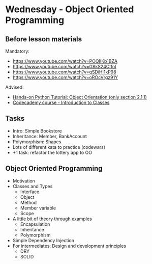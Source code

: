 # Wednesday - Object Oriented Programming

## Before lesson materials

Mandatory:

* https://www.youtube.com/watch?v=POQIIKb1BZA
* https://www.youtube.com/watch?v=G8kS24CtfoI
* https://www.youtube.com/watch?v=qSDiHI1kP98
* https://www.youtube.com/watch?v=oROcVrgz91Y 

Advised:

* [Hands-on Python Tutorial: Object Orientation (only section 2.1.1)][1]
* [Codecademy course - Introduction to Classes][2]

## Tasks

- Intro: Simple Bookstore
- Inheritance: Member, BankAccount
- Polymorphism: Shapes
- Lots of different kata to practice (codewars)
- +1 task: refactor the lottery app to OO

## Object Oriented Programming

- Motivation
- Classes and Types
  - Interface
  - Object
  - Method
  - Member variable
  - Scope
- A little bit of theory through examples
  - Encapsulation
  - Inheritance
  - Polymorphism
- Simple Dependency Injection
- For intermediates: Design and development principles
  - DRY
  - SOLID

[1]: http://anh.cs.luc.edu/python/hands-on/3.1/handsonHtml/strings3.html#object-orientation
[2]: https://www.codecademy.com/courses/python-intermediate-en-WL8e4/0/1
